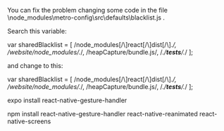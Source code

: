 You can fix the problem changing some code in the file \node_modules\metro-config\src\defaults\blacklist.js .

Search this variable:

var sharedBlacklist = [
  /node_modules[/\\]react[/\\]dist[/\\].*/,
  /website\/node_modules\/.*/,
  /heapCapture\/bundle\.js/,
  /.*\/__tests__\/.*/
];

and change to this:

var sharedBlacklist = [
  /node_modules[\/\\]react[\/\\]dist[\/\\].*/,
  /website\/node_modules\/.*/,
  /heapCapture\/bundle\.js/,
  /.*\/__tests__\/.*/
];


expo install react-native-gesture-handler

npm install react-native-gesture-handler react-native-reanimated react-native-screens